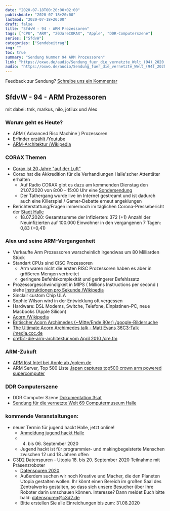 ```yaml
---
date: "2020-07-18T00:20:00+02:00"
publishdate: "2020-07-18+20:00"
lastmod: "2020-07-18+20:00"
draft: false
title: "SfdvW - 94 - ARM Prozessoren"
tags: ["CPU", "ARM", "20JareCORAX", "Apple", "DDR-Computerszene"]
series: ["SfdvW"]
categories: ["Sendebeitrag"]
img: ""
toc: true
summary: "Sendung Nummer 94 ARM Prozessoren"
link: "https://oxwo.de/audio/Sendung_fuer_die_vernetzte_Welt_(94)_2020_07_18_ARM_Prozessoren.mp3"
audio: "https://oxwo.de/audio/Sendung_fuer_die_vernetzte_Welt_(94)_2020_07_18_ARM_Prozessoren.mp3"
---
```


<div align="center" id="example"></div>
<script src="https://cdn.podlove.org/web-player/embed.js"></script>

Feedback zur Sendung?
[Schreibe uns ein Kommentar](mailto:SfdvW@radiocorax.de)

## SfdvW - 94 - ARM Prozessoren
mit dabei: tmk, markus, nilo, jotilux und Alex

### Worum geht es Heute?
* ARM ( Advanced Risc Machine ) Prozessoren
* [Erfinder erzählt /Youtube](https://www.youtube.com/watch?v=1jOJl8gRPyQ)
* [ARM-Architektur /Wikipedia](https://de.wikipedia.org/wiki/ARM-Architektur)

### CORAX Themen
* [Corax ist 20 Jahre "auf der Luft"](https://radiocorax.de/radio-corax-wird-20/)
* Corax hat die Akkredition für die Verhandlungen Halle'scher Attentäter erhalten
  * Auf Radio CORAX gibt es dazu am kommenden Dienstag den 21.07.2020 von 8:00 – 15:00 Uhr eine [Sondersendung](https://radiocorax.de/sondersendung-zum-prozessauftakt-gegen-den-rechten-attentaeter-von-halle/)
  * Der Tathergang wurde live im Internet gestreamt und ist dadurch auch eine Killerspiel / Gamer-Debatte erneut angeklungen
* Berichterstattung/Fragen immernoch im täglichen Corona-Pressebericht der [Stadt Halle](https://www.halle.de/de/Verwaltung/Presseportal/Nachrichten/?NewsId=45334)
  * 18.07.2020: Gesamtsumme der Infizierten: 372 (+1) Anzahl der Neuinfizierten auf 100.000 Einwohner in den vergangenen 7 Tagen: 0,83 (+0,41) 

### Alex und seine ARM-Vergangenheit
* Verkaufte Arm Prozessoren warscheinlich irgendwas um 80 Milliarden Stück
* Standart CPUs sind CISC Prozessoren
  * Arm waren nicht die ersten RISC Prozessoren haben es aber in größeren Mengen verbreitet
  * geringere Befehlskomplexität und geringerer Befehlssatz
* Prozessorgeschwindigkeit in MIPS ( Millions Instructions per second ) siehe [Instruktionen pro Sekunde /Wikipedia](https://de.wikipedia.org/wiki/Instruktionen_pro_Sekunde)
* Sinclair custom Chip ULA
* Sophie Wilson wird in der Entwicklung oft vergessen
* Hardware: DSL Modems, Switche, Telefone, Einplatinen-PC, neue Macbooks (Apple Silicon)
* [Acorn /Wikipedia](https://de.wikipedia.org/wiki/Acorn)
* [Britischer Acorn Archimedes (~Mitte/Ende 80er) /google-Bildersuche](https://www.google.com/search?q=acorn+archimedes&source=lnms&tbm=isch&sa=X&ved=2ahUKEwjKzqHMk67qAhXuk4sKHYDvCGgQ_AUoAnoECBUQBA&biw=2560&bih=1453)
* [The Ultimate Acorn Archimedes talk - Matt Evans 36C3-Talk /media.ccc.de](https://media.ccc.de/v/36c3-10703-the_ultimate_acorn_archimedes_talk)
* [cre151-die-arm-architektur vom April 2010 /cre.fm](https://cre.fm/cre151-die-arm-architektur)

### ARM-Zukuft
* [ARM löst Intel bei Apple ab /golem.de](https://www.golem.de/news/apple-silicon-arm-loest-intel-bei-apple-ab-2006-149235.html)
* ARM Server, Top 500 Liste [Japan captures top500 crown arm powered supercomputer](https://www.top500.org/news/japan-captures-top500-crown-arm-powered-supercomputer/)

### DDR Computerszene
* DDR Computer Szene [Dokumentation 3sat](https://www.3sat.de/kultur/kulturdoku/190921-platinen-deutschedebatten-104.html)
* [Sendung für die vernetzte Welt 69 Computermuseum Halle](https://sfdvw.de/blog/2017-02/sfdvw-69-computermuseum-halle/)

### kommende Veranstaltungen:
* neuer Termin für jugend hackt Halle, jetzt online!
  * [Anmeldung jugend hackt Halle](https://jugendhackt.org/events/halle/)
  * 04. bis 06. September 2020
  * Jugend hackt ist für programmier- und makingbegeisterte Menschen zwischen 12 und 18 Jahren offen
* C3D2 Datenspuren - Utopia  18. bis 20. September 2020  Teilnahme mit Präsenzroboter
  * [Datenspuren 2020](https://datenspuren.de/2020/)
  * Außerdem suchen wir noch Kreative und Macher, die den Planeten Utopia gestalten wollen. Ihr könnt einen Bereich im großen Saal des Zentralwerks gestalten, so dass sich unsere Besucher über Ihre Roboter darin umschauen können. Interesse? Dann meldet Euch bitte bald: datenspuren@c3d2.de 
  * Bitte erstellen Sie alle Einreichungen bis zum: 31.08.2020



<script>
  podlovePlayer('#example', '/blog/sfdvw94.json');
</script>
